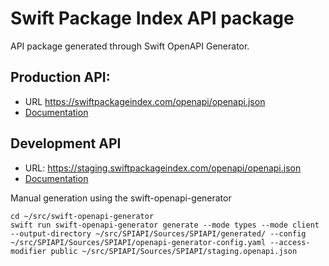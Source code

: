 # Swift Package Index API package

API package generated through Swift OpenAPI Generator.

## Production API:

- URL https://swiftpackageindex.com/openapi/openapi.json
- [Documentation](https://redocly.github.io/redoc/?url=https://swiftpackageindex.com/openapi/openapi.json#tag/api/operation/postApiVersionsByIdBuild-report)

## Development API

- URL: https://staging.swiftpackageindex.com/openapi/openapi.json
- [Documentation](https://redocly.github.io/redoc/?url=https://staging.swiftpackageindex.com/openapi/openapi.json#tag/api/operation/postApiVersionsByIdBuild-report)


Manual generation using the swift-openapi-generator

```
cd ~/src/swift-openapi-generator
swift run swift-openapi-generator generate --mode types --mode client --output-directory ~/src/SPIAPI/Sources/SPIAPI/generated/ --config ~/src/SPIAPI/Sources/SPIAPI/openapi-generator-config.yaml --access-modifier public ~/src/SPIAPI/Sources/SPIAPI/staging.openapi.json
```

